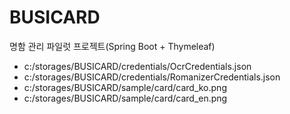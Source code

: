 # BUSICARD
명함 관리 파일럿 프로젝트(Spring Boot + Thymeleaf)

- c:/storages/BUSICARD/credentials/OcrCredentials.json
- c:/storages/BUSICARD/credentials/RomanizerCredentials.json
- c:/storages/BUSICARD/sample/card/card_ko.png
- c:/storages/BUSICARD/sample/card/card_en.png
